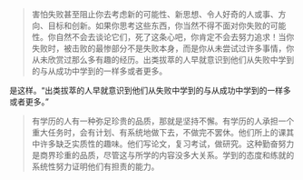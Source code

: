 > 害怕失败甚至阻止你去考虑新的可能性、新思想、令人好奇的人或事、方向、目标和创新。如果你思考这些东西，你当然不得不面对你失败的可能性。你自然不会去谈论它们，死了这条心吧，你肯定不会去努力追求！当你失败时，被击败的最惨部分不是失败本身，而是你从未尝试过许多事情，你从未欣赏过那么多有趣的经历。出类拔萃的人早就意识到他们从失败中学到的与从成功中学到的一样多或者更多。

是这样。“出类拔萃的人早就意识到他们从失败中学到的与从成功中学到的一样多或者更多。”

> 有学历的人有一种弥足珍贵的品质，那就是坚持不懈。有学历的人承担一个重大任务时，会有计划、有系统地做下去，不做完不罢休。他们所上的课其中许多缺乏实质性的趣味。他们写论文，复习考试，做研究。这种勤奋努力是商界珍重的品质，尽管这与所学的内容没多大关系。学到的态度和练就的系统性努力证明他们有担责的能力。